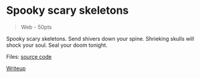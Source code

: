 # Spooky scary skeletons
> Web - 50pts

Spooky scary skeletons. 
Send shivers down your spine.
Shrieking skulls will shock your soul.
Seal your doom tonight.

Files: 
[source code](./src/)

[Writeup](./writeup)
